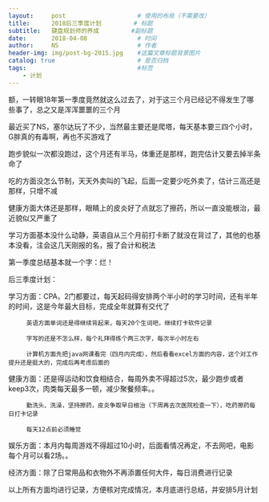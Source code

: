 ```yaml
---
layout:     post                    # 使用的布局（不需要改）
title:      2018后三季度计划         # 标题 
subtitle:   键盘规划师的养成         #副标题
date:       2018-04-08              # 时间
author:     NS                      # 作者
header-img: img/post-bg-2015.jpg    #这篇文章标题背景图片
catalog: true                       # 是否归档
tags:                               #标签
    - 计划
---
```

 
额，一转眼18年第一季度竟然就这么过去了，对于这三个月已经记不得发生了哪些事了，总之又是浑浑噩噩的三个月

最近买了NS，塞尔达玩了不少，当然最主要还是爬塔，每天基本要三四个小时，G胖真的有毒啊，再也不买游戏了

跑步貌似一次都没跑过，这个月还有半马，体重还是那样，跑完估计又要去掉半条命了

吃的方面没怎么节制，天天外卖叫的飞起，后面一定要少吃外卖了，估计三高还是那样，只增不减

健康方面大体还是那样，眼睛上的皮炎好了点就忘了擦药，所以一直没能根治，最近貌似又严重了

学习方面基本没什么动静，英语自从三个月前打卡断了就没在背过了，其他的也基本没看，注会这几天刚报的名，报了会计和税法

第一季度总结基本就一个字：烂！

后三季度计划：

学习方面：CPA，2门都要过，每天起码得安排两个半小时的学习时间，还有半年的时间，这是今年最大目标，完成全年就算有交代了

         英语方面单词还是得继续背起来，每天20个生词吧，继续打卡软件记录
         
         字写的还是不怎么样，每个礼拜得练个两三次字，每次半小时左右
         
         计算机方面先把java网课看完（四月内完成），然后看看excel方面的内容，这个对工作提升还是挺大的，完成后再考虑后面的
         
健康方面：还是得运动和饮食相结合，每周外卖不得超过5次，最少跑步或者keep3次，肉类每天最多一顿，减少聚餐频率。。

         勤洗头、洗澡，坚持擦药，皮炎争取早日根治（下周再去次医院检查一下），吃药擦药每日打卡记录
         
         每天12点前必须睡觉
         
娱乐方面：本月内每周游戏不得超过10小时，后面看情况再定，不去网吧，电影每个月可以看2场。。

经济方面：除了日常用品和衣物外不再添置任何大件，每日消费进行记录

以上所有方面均进行记录，方便核对完成情况，本月底进行总结，并安排5月计划

